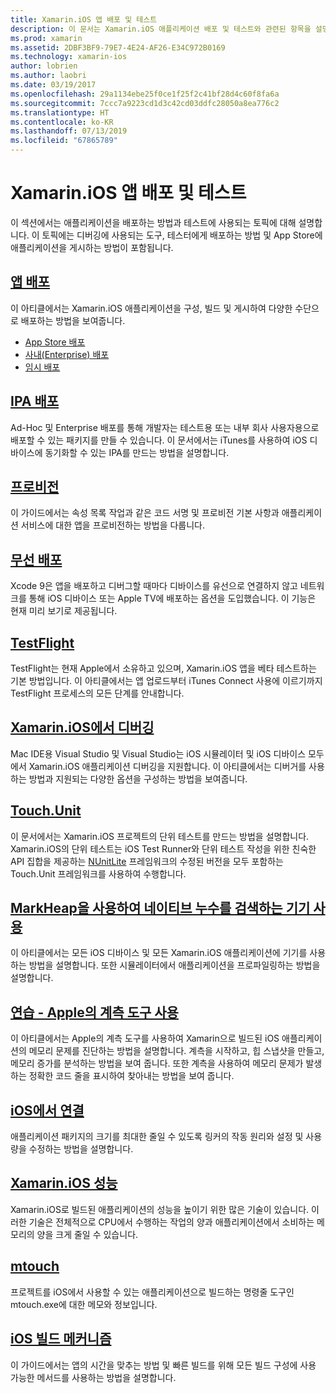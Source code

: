 ```yaml
---
title: Xamarin.iOS 앱 배포 및 테스트
description: 이 문서는 Xamarin.iOS 애플리케이션 배포 및 테스트와 관련된 항목을 설명하는 다양한 설명서로 연결합니다. 예를 들어 앱 배포, .ipa 파일, 프로비전, 무선 배포, TestFlight 및 디버깅입니다.
ms.prod: xamarin
ms.assetid: 2DBF3BF9-79E7-4E24-AF26-E34C972B0169
ms.technology: xamarin-ios
author: lobrien
ms.author: laobri
ms.date: 03/19/2017
ms.openlocfilehash: 29a1134ebe25f0ce1f25f2c41bf28d4c60f8fa6a
ms.sourcegitcommit: 7ccc7a9223cd1d3c42cd03ddfc28050a8ea776c2
ms.translationtype: HT
ms.contentlocale: ko-KR
ms.lasthandoff: 07/13/2019
ms.locfileid: "67865789"
---
```

# <a name="deploying-and-testing-xamarinios-apps"></a>Xamarin.iOS 앱 배포 및 테스트

이 섹션에서는 애플리케이션을 배포하는 방법과 테스트에 사용되는 토픽에 대해 설명합니다. 이 토픽에는 디버깅에 사용되는 도구, 테스터에게 배포하는 방법 및 App Store에 애플리케이션을 게시하는 방법이 포함됩니다.

## <a name="app-distributioniosdeploy-testapp-distributionindexmd"></a>[앱 배포](~/ios/deploy-test/app-distribution/index.md)

이 아티클에서는 Xamarin.iOS 애플리케이션을 구성, 빌드 및 게시하여 다양한 수단으로 배포하는 방법을 보여줍니다.

- [App Store 배포](~/ios/deploy-test/app-distribution/app-store-distribution/index.md)
- [사내(Enterprise) 배포](~/ios/deploy-test/app-distribution/in-house-distribution.md)
- [임시 배포](~/ios/deploy-test/app-distribution/ad-hoc-distribution.md)

## <a name="ipa-deploymentiosdeploy-testapp-distributionipa-supportmd"></a>[IPA 배포](~/ios/deploy-test/app-distribution/ipa-support.md)

Ad-Hoc 및 Enterprise 배포를 통해 개발자는 테스트용 또는 내부 회사 사용자용으로 배포할 수 있는 패키지를 만들 수 있습니다. 이 문서에서는 iTunes를 사용하여 iOS 디바이스에 동기화할 수 있는 IPA를 만드는 방법을 설명합니다.

## <a name="provisioningprovisioningindexmd"></a>[프로비전](provisioning/index.md)

이 가이드에서는 속성 목록 작업과 같은 코드 서명 및 프로비전 기본 사항과 애플리케이션 서비스에 대한 앱을 프로비전하는 방법을 다룹니다. 

## <a name="wireless-deploymentwireless-deploymentmd"></a>[무선 배포](wireless-deployment.md)

 Xcode 9은 앱을 배포하고 디버그할 때마다 디바이스를 유선으로 연결하지 않고 네트워크를 통해 iOS 디바이스 또는 Apple TV에 배포하는 옵션을 도입했습니다. 이 기능은 현재 미리 보기로 제공됩니다.

## <a name="testflightiosdeploy-testtestflightmd"></a>[TestFlight](~/ios/deploy-test/testflight.md)

TestFlight는 현재 Apple에서 소유하고 있으며, Xamarin.iOS 앱을 베타 테스트하는 기본 방법입니다. 이 아티클에서는 앱 업로드부터 iTunes Connect 사용에 이르기까지 TestFlight 프로세스의 모든 단계를 안내합니다.

## <a name="debugging-in-xamariniosiosdeploy-testdebugging-in-xamarin-iosmd"></a>[Xamarin.iOS에서 디버깅](~/ios/deploy-test/debugging-in-xamarin-ios.md)

Mac IDE용 Visual Studio 및 Visual Studio는 iOS 시뮬레이터 및 iOS 디바이스 모두에서 Xamarin.iOS 애플리케이션 디버깅을 지원합니다. 이 아티클에서는 디버거를 사용하는 방법과 지원되는 다양한 옵션을 구성하는 방법을 보여줍니다.

## <a name="touchunitiosdeploy-testtouchunitmd"></a>[Touch.Unit](~/ios/deploy-test/touch.unit.md)

이 문서에서는 Xamarin.iOS 프로젝트의 단위 테스트를 만드는 방법을 설명합니다.
Xamarin.iOS의 단위 테스트는 iOS Test Runner와 단위 테스트 작성을 위한 친숙한 API 집합을 제공하는 [NUnitLite](http://www.nunitlite.com/) 프레임워크의 수정된 버전을 모두 포함하는 Touch.Unit 프레임워크를 사용하여 수행합니다.

## <a name="using-instruments-to-detect-native-leaks-using-markheapiosdeploy-testusing-instruments-to-detect-native-leaks-using-markheapmd"></a>[MarkHeap을 사용하여 네이티브 누수를 검색하는 기기 사용](~/ios/deploy-test/using-instruments-to-detect-native-leaks-using-markheap.md)

이 아티클에서는 모든 iOS 디바이스 및 모든 Xamarin.iOS 애플리케이션에 기기를 사용하는 방법을 설명합니다. 또한 시뮬레이터에서 애플리케이션을 프로파일링하는 방법을 설명합니다.

## <a name="walkthrough---using-apples-instrument-tooliosdeploy-testwalkthrough-apples-instrumentmd"></a>[연습 - Apple의 계측 도구 사용](~/ios/deploy-test/walkthrough-apples-instrument.md)

이 아티클에서는 Apple의 계측 도구를 사용하여 Xamarin으로 빌드된 iOS 애플리케이션의 메모리 문제를 진단하는 방법을 설명합니다. 계측을 시작하고, 힙 스냅샷을 만들고, 메모리 증가를 분석하는 방법을 보여 줍니다. 또한 계측을 사용하여 메모리 문제가 발생하는 정확한 코드 줄을 표시하여 찾아내는 방법을 보여 줍니다.

## <a name="linking-on-ioslinkermd"></a>[iOS에서 연결](linker.md)

애플리케이션 패키지의 크기를 최대한 줄일 수 있도록 링커의 작동 원리와 설정 및 사용량을 수정하는 방법을 설명합니다.

## <a name="xamarinios-performanceperformancemd"></a>[Xamarin.iOS 성능](performance.md)

Xamarin.iOS로 빌드된 애플리케이션의 성능을 높이기 위한 많은 기술이 있습니다. 이러한 기술은 전체적으로 CPU에서 수행하는 작업의 양과 애플리케이션에서 소비하는 메모리의 양을 크게 줄일 수 있습니다.

## <a name="mtouchmtouchmd"></a>[mtouch](mtouch.md)

프로젝트를 iOS에서 사용할 수 있는 애플리케이션으로 빌드하는 명령줄 도구인 mtouch.exe에 대한 메모와 정보입니다.

## <a name="ios-build-mechanicsios-build-mechanicsmd"></a>[iOS 빌드 메커니즘](ios-build-mechanics.md)

이 가이드에서는 앱의 시간을 맞추는 방법 및 빠른 빌드를 위해 모든 빌드 구성에 사용 가능한 메서드를 사용하는 방법을 설명합니다.
